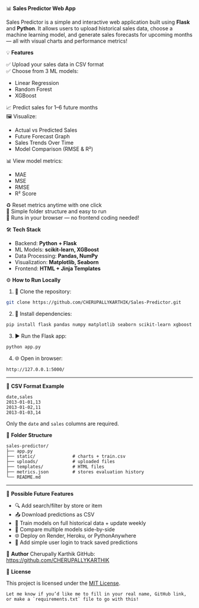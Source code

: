 
📊 **Sales Predictor Web App**

Sales Predictor is a simple and interactive web application built using **Flask** and **Python**. It allows users to upload historical sales data, choose a machine learning model, and generate sales forecasts for upcoming months — all with visual charts and performance metrics!

💡 **Features**

✅ Upload your sales data in CSV format  
✅ Choose from 3 ML models:
- Linear Regression
- Random Forest
- XGBoost

📈 Predict sales for 1–6 future months  
🖼️ Visualize:
- Actual vs Predicted Sales
- Future Forecast Graph
- Sales Trends Over Time
- Model Comparison (RMSE & R²)

📊 View model metrics:
- MAE
- MSE
- RMSE
- R² Score

♻️ Reset metrics anytime with one click  
📁 Simple folder structure and easy to run  
📱 Runs in your browser — no frontend coding needed!



🛠 **Tech Stack**

- Backend: **Python + Flask**
- ML Models: **scikit-learn, XGBoost**
- Data Processing: **Pandas, NumPy**
- Visualization: **Matplotlib, Seaborn**
- Frontend: **HTML + Jinja Templates**



⚙️ **How to Run Locally**

1. 🔁 Clone the repository:

```bash
git clone https://github.com/CHERUPALLYKARTHIK/Sales-Predictor.git
````

2. 🐍 Install dependencies:

```bash
pip install flask pandas numpy matplotlib seaborn scikit-learn xgboost
```

3. ▶️ Run the Flask app:

```bash
python app.py
```

4. 🌐 Open in browser:

```
http://127.0.0.1:5000/
```

---

📄 **CSV Format Example**

```csv
date,sales
2013-01-01,13
2013-01-02,11
2013-01-03,14
```

Only the `date` and `sales` columns are required.



📁 **Folder Structure**

```
sales-predictor/
├── app.py
├── static/              # charts + train.csv
├── uploads/             # uploaded files
├── templates/           # HTML files
├── metrics.json         # stores evaluation history
└── README.md
```

---

🚀 **Possible Future Features**

* 🔍 Add search/filter by store or item
* 📤 Download predictions as CSV
* 🧠 Train models on full historical data + update weekly
* 🧪 Compare multiple models side-by-side
* 🌐 Deploy on Render, Heroku, or PythonAnywhere
* 🔐 Add simple user login to track saved predictions



👤 **Author**
Cherupally Karthik
GitHub: https://github.com/CHERUPALLYKARTHIK



📄 **License**

This project is licensed under the [MIT License](LICENSE).

```
Let me know if you’d like me to fill in your real name, GitHub link, or make a `requirements.txt` file to go with this!
```
